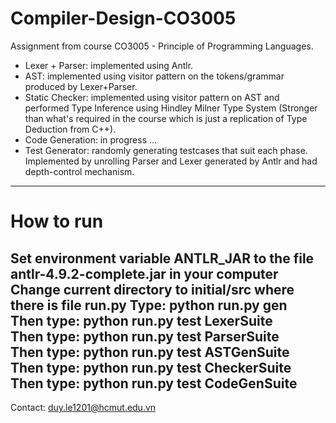 # Compiler-Design-CO3005
Assignment from course CO3005 - Principle of Programming Languages.

* Lexer + Parser: implemented using Antlr.
* AST: implemented using visitor pattern on the tokens/grammar produced by Lexer+Parser.
* Static Checker: implemented using visitor pattern on AST and performed Type Inference using Hindley Milner Type System (Stronger than what's required in the course which is just a replication of Type Deduction from C++).
* Code Generation: in progress ...  
* Test Generator: randomly generating testcases that suit each phase. Implemented by unrolling Parser and Lexer generated by Antlr and had depth-control mechanism.
---
# How to run  
Set environment variable ANTLR_JAR to the file antlr-4.9.2-complete.jar in your computer
Change current directory to initial/src where there is file run.py
Type: python run.py gen  
Then type: python run.py test LexerSuite  
Then type: python run.py test ParserSuite  
Then type: python run.py test ASTGenSuite  
Then type: python run.py test CheckerSuite  
Then type: python run.py test CodeGenSuite  
---
Contact: duy.le1201@hcmut.edu.vn
